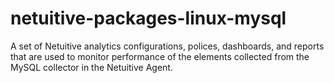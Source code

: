 # netuitive-packages-linux-mysql
A set of Netuitive analytics configurations, polices, dashboards, and reports that are used to monitor performance of the elements collected from the MySQL collector in the Netuitive Agent.
